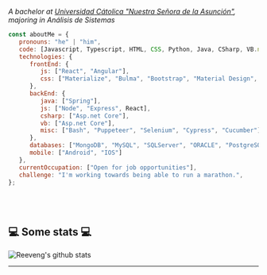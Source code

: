 

<p><em>A bachelor at <a href="https://www.universidadcatolica.edu.py/">Universidad Cátolica "Nuestra Señora de la Asunción"</a>, majoring in Análisis de Sistemas</br>
</em></p>


```javascript
const aboutMe = {
   pronouns: "he" | "him",
   code: [Javascript, Typescript, HTML, CSS, Python, Java, CSharp, VB.net],
   technologies: {
      frontEnd: {
         js: ["React", "Angular"],
         css: ["Materialize", "Bulma", "Bootstrap", "Material Design", "Semantic UI"]
      },
      backEnd: {
         java: ["Spring"],         
         js: ["Node", "Express", React],
         csharp: ["Asp.net Core"],
         vb: ["Asp.net Core"],
         misc: ["Bash", "Puppeteer", "Selenium", "Cypress", "Cucumber"]
      },
      databases: ["MongoDB", "MySQL", "SQLServer", "ORACLE", "PostgreSQL"],
      mobile: ["Android", "IOS"]
   },
   currentOccupation: ["Open for job opportunities"],
   challenge: "I'm working towards being able to run a marathon.",
};
```
</br></br>
<h2>💻 Some stats 💻</h2>

![Reeveng's github stats](https://github-readme-stats.vercel.app/api?username=reeveng&show_icons=true&title_color=fff&icon_color=79ff97&text_color=9f9f9f&bg_color=151515)

---


